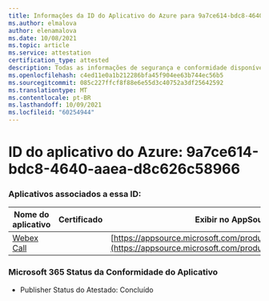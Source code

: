 ```yaml
---
title: Informações da ID do Aplicativo do Azure para 9a7ce614-bdc8-4640-aaea-d8c626c58966
ms.author: elmalova
author: elenamalova
ms.date: 10/08/2021
ms.topic: article
ms.service: attestation
certification_type: attested
description: Todas as informações de segurança e conformidade disponíveis para 9a7ce614-bdc8-4640-aaea-d8c626c58966.
ms.openlocfilehash: c4ed11e0a1b212286bfa45f904ee63b744ec56b5
ms.sourcegitcommit: 085c227ffcf8f88e6e55d3c40752a3df25642592
ms.translationtype: MT
ms.contentlocale: pt-BR
ms.lasthandoff: 10/09/2021
ms.locfileid: "60254944"
---
```

# <a name="azure-app-id-9a7ce614-bdc8-4640-aaea-d8c626c58966"></a>ID do aplicativo do Azure: 9a7ce614-bdc8-4640-aaea-d8c626c58966


### <a name="apps-associated-with-this-id"></a>Aplicativos associados a essa ID:
| **Nome do aplicativo** | **Certificado** | **Exibir no AppSource** |
|--------------|---------------|-----------------------|
| [Webex Call](https://docs.microsoft.com/microsoft-365-app-certification/forward/WA200001495) |  | [https://appsource.microsoft.com/product/office/WA200001495](https://appsource.microsoft.com/product/office/WA200001495) |

### <a name="microsoft-365-app-compliance-status"></a>Microsoft 365 Status da Conformidade do Aplicativo
- Publisher Status do Atestado: Concluído
